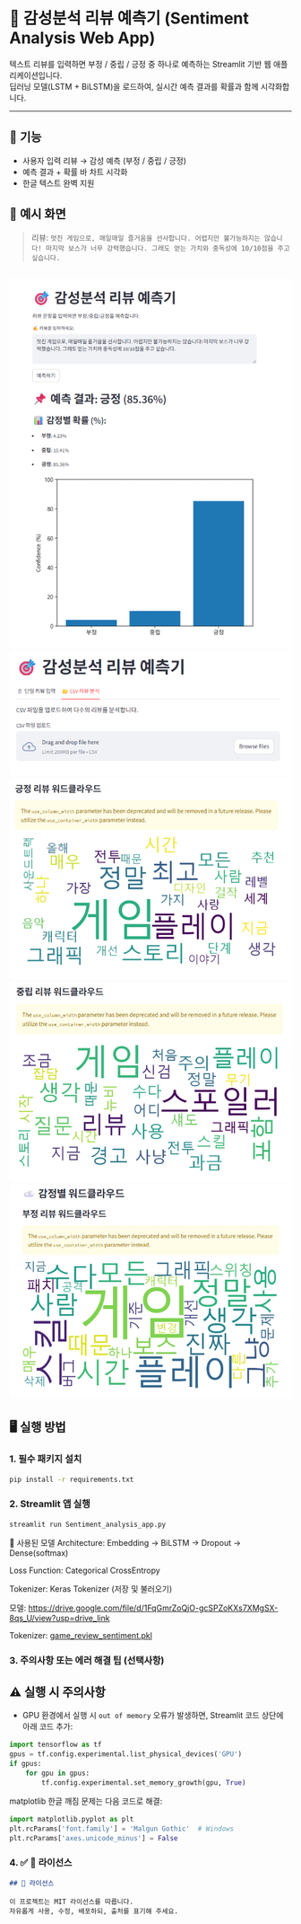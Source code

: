 # 🎯 감성분석 리뷰 예측기 (Sentiment Analysis Web App)

텍스트 리뷰를 입력하면 부정 / 중립 / 긍정 중 하나로 예측하는 Streamlit 기반 웹 애플리케이션입니다.  
딥러닝 모델(LSTM + BiLSTM)을 로드하여, 실시간 예측 결과를 확률과 함께 시각화합니다.

---

## 📌 기능

- 사용자 입력 리뷰 → 감성 예측 (부정 / 중립 / 긍정)
- 예측 결과 + 확률 바 차트 시각화
- 한글 텍스트 완벽 지원

## 📸 예시 화면

> 리뷰: `멋진 게임으로, 매일매일 즐거움을 선사합니다. 어렵지만 불가능하지는 않습니다! 마지막 보스가 너무 강력했습니다. 그래도 얻는 가치와 중독성에 10/10점을 주고 싶습니다.`

![메인](assets/sample_ui.png)
![탭2](assets/tab2.png)
![긍정](assets/긍정.png)
![부정](assets/부정.png)
![중립](assets/중립.png)
---

## 🖥️ 실행 방법

### 1. 필수 패키지 설치
```bash
pip install -r requirements.txt
```

### 2. Streamlit 앱 실행
```bash
streamlit run Sentiment_analysis_app.py
```
🧠 사용된 모델
Architecture: Embedding → BiLSTM → Dropout → Dense(softmax)

Loss Function: Categorical CrossEntropy

Tokenizer: Keras Tokenizer (저장 및 불러오기)

모델: https://drive.google.com/file/d/1FqGmrZoQjO-gcSPZoKXs7XMgSX-8qs_U/view?usp=drive_link

Tokenizer: [game_review_sentiment.pkl](https://drive.google.com/file/d/1u94r_rzMJrRfxQf-42b7RvXGHknVlEYR/view?usp=drive_link)

### 3. 주의사항 또는 에러 해결 팁 (선택사항)

## ⚠️ 실행 시 주의사항

- GPU 환경에서 실행 시 `out of memory` 오류가 발생하면, Streamlit 코드 상단에 아래 코드 추가:
```python
import tensorflow as tf
gpus = tf.config.experimental.list_physical_devices('GPU')
if gpus:
    for gpu in gpus:
        tf.config.experimental.set_memory_growth(gpu, True)
```

matplotlib 한글 깨짐 문제는 다음 코드로 해결:

```python
import matplotlib.pyplot as plt
plt.rcParams['font.family'] = 'Malgun Gothic'  # Windows
plt.rcParams['axes.unicode_minus'] = False
```

### 4. ✅ 📃 라이선스

```markdown
## 📃 라이선스

이 프로젝트는 MIT 라이선스를 따릅니다.  
자유롭게 사용, 수정, 배포하되, 출처를 표기해 주세요.
